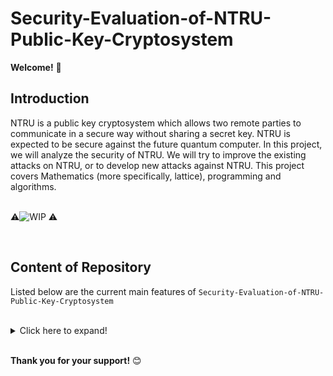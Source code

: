 # Security-Evaluation-of-NTRU-Public-Key-Cryptosystem

**Welcome!** :wave:
<br/>


## Introduction
NTRU is a public key cryptosystem which allows two remote parties to communicate in a secure way without sharing a secret key. NTRU is expected to be secure against the future quantum computer. In this project, we will analyze the security of NTRU. We will try to improve the existing attacks on NTRU, or to develop new attacks against NTRU. This project covers Mathematics (more specifically, lattice), programming and algorithms.
<br/>
<br/>

:warning:![WIP](https://img.shields.io/badge/Status-Work%20In%20Progress-red) :warning:

<br/>



## Content of Repository
Listed below are the current main features of `Security-Evaluation-of-NTRU-Public-Key-Cryptosystem`<br/>
<br/>
<details>
  <summary>Click here to expand!</summary>
  
  
* [README.MD](https://github.com/charutomo/Security-Evaluation-of-NTRU-Public-Key-Cryptosystem/blob/main/README.md)
  
* [License](https://github.com/charutomo/Security-Evaluation-of-NTRU-Public-Key-Cryptosystem/blob/main/LICENSE)

* [.gitignore](https://github.com/charutomo/Security-Evaluation-of-NTRU-Public-Key-Cryptosystem/blob/main/.gitignore)

* [New Proposed Attack](https://github.com/charutomo/Security-Evaluation-of-NTRU-Public-Key-Cryptosystem/blob/main/New_Proposed_Attack)

  
</details>
<br/>



**Thank you for your support!** :blush:
